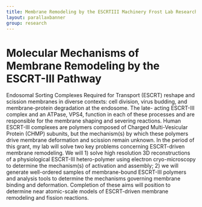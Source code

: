 ```yaml
---
title: Membrane Remodeling by the ESCRTIII Machinery Frost Lab Research
layout: parallaxbanner
group: research
---
```


# Molecular Mechanisms of Membrane Remodeling by the ESCRT-III Pathway

Endosomal Sorting Complexes Required for Transport (ESCRT) reshape and scission membranes in diverse 
contexts: cell division, virus budding, and membrane-protein degradation at the endosome. The late-
acting ESCRT-III complex and an ATPase, VPS4, function in each of these processes and are responsible 
for the membrane shaping and severing reactions. Human ESCRT-III complexes are polymers composed of 
Charged Multi-Vesicular Protein (CHMP) subunits, but the mechanism(s) by which these polymers drive 
membrane deformation and scission remain unknown. In the period of this grant, my lab will solve two 
key problems concerning ESCRT-driven membrane remodeling. We will 1) solve high resolution 3D 
reconstructions of a physiological ESCRT-III hetero-polymer using electron cryo-microscopy to 
determine the mechanism(s) of activation and assembly; 2) we will generate well-ordered samples of 
membrane-bound ESCRT-III polymers and analysis tools to determine the mechanisms governing membrane 
binding and deformation. Completion of these aims will position to determine 
near atomic-scale models of ESCRT-driven membrane remodeling and fission reactions.